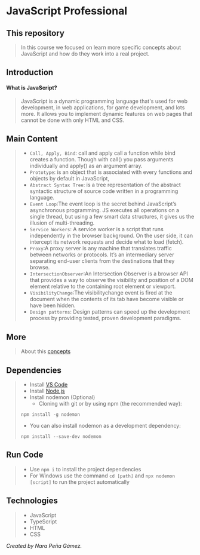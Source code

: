 # JavaScript Professional

## This repository
> In this course we focused on learn more specific concepts about JavaScript and how do they work into a real project.

## Introduction

#### What is JavaScript?
> JavaScript is a dynamic programming language that's used for web development, in web applications, for game development, and lots more. It allows you to implement dynamic features on web pages that cannot be done with only HTML and CSS.

## Main Content
> - `Call, Apply, Bind`: call and apply call a function while bind creates a function. Though with call() you pass arguments individually and apply() as an argument array. 
> - `Prototype`: is an object that is associated with every functions and objects by default in JavaScript,
> - `Abstract Syntax Tree`:  is a tree representation of the abstract syntactic structure of source code written in a programming language.
> - `Event Loop`:The event loop is the secret behind JavaScript’s asynchronous programming. JS executes all operations on a single thread, but using a few smart data structures, it gives us the illusion of multi-threading.
> - `Service Workers`: A service worker is a script that runs independently in the browser background. On the user side, it can intercept its network requests and decide what to load (fetch).
> - `Proxy`:A proxy server is any machine that translates traffic between networks or protocols. It’s an intermediary server separating end-user clients from the destinations that they browse.
> - `IntersectionObserver`:An Intersection Observer is a browser API that provides a way to observe the visibility and position of a DOM element relative to the containing root element or viewport.
> - `VisibilityChange`:The visibilitychange event is fired at the document when the contents of its tab have become visible or have been hidden.
> - `Design patterns`: Design patterns can speed up the development process by providing tested, proven development paradigms. 

## More
> About this [concepts](https://github.com/JasanHdz/javascript-professional/tree/master/notes#m%C3%A9todos-call-y-apply)

## Dependencies
> - Install [VS Code](https://code.visualstudio.com/download)
> - Install [Node.js](https://nodejs.org/en/)
> - Install nodemon (Optional)
>   * Cloning with git or by using npm (the recommended way):
> ```
> npm install -g nodemon
> ```
>   * You can also install nodemon as a development dependency:
>   ```
>   npm install --save-dev nodemon
>   ```

## Run Code
> - Use `npm i` to install the project dependencies
> - For Windows use the command `cd [path]` and `npx nodemon [script]` to run the project automatically

## Technologies
> - JavaScript
> - TypeScript
> - HTML
> - CSS


_Created by Nara Peña Gámez._
